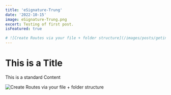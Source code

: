 ```yaml
---
title: 'eSignature-Trung'
date: '2022-10-15'
image: eSignature-Trung.png
excert: Testing of first post.
isFeatured: true

# ![Create Routes via your file + folder structure](/images/posts/geting-started/getting-started-nextjs.png)
---
```

# This is a Title
This is a standard Content

![Create Routes via your file + folder structure](eSignature-Trung.png)